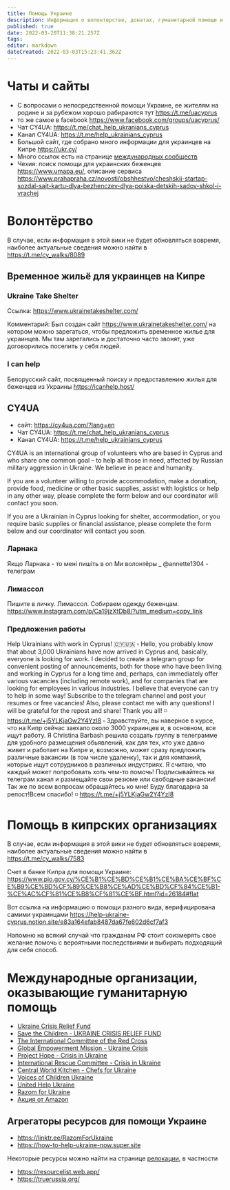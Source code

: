 ```yaml
---
title: Помощь Украине
description: Информация о волонтерстве, донатах, гуманитарной помощи и т.п.
published: true
date: 2022-03-20T11:38:21.257Z
tags: 
editor: markdown
dateCreated: 2022-03-03T15:23:41.362Z
---
```


# Чаты и сайты
* С вопросами о непосредственной помощи Украине, ее жителям на родине и за рубежом хорошо рабираются тут https://t.me/uacyprus
* то же самое в facebook https://www.facebook.com/groups/uacyprus/
* Чат CY4UA: https://t.me/chat_help_ukranians_cyprus
* Канал CY4UA: https://t.me/help_ukrainians_cyprus
* Большой сайт, где собрано много информации для украинцев на Кипре https://ukr.cy/
* Много ссылок есть на странице [международных сообществ](/communities)
* Чехия: поиск помощи для украинских беженцев https://www.umapa.eu/, описание сервиса https://www.prahapraha.cz/novosti/obshhestvo/cheshskij-startap-sozdal-sajt-kartu-dlya-bezhenczev-dlya-poiska-detskih-sadov-shkol-i-vrachej

# Волонтёрство

В случае, если информация в этой вики не будет обновляться вовремя, наиболее актуальные сведения можно найти в https://t.me/cy_walks/8089

## Временное жильё для украинцев на Кипре

### Ukraine Take Shelter

Ссылка: https://www.ukrainetakeshelter.com/

Комментарий: Был создан сайт https://www.ukrainetakeshelter.com/ на котором можно зарегаться, чтобы предложить временное жилье для украинцев. Мы там зарегались и достаточно часто звонят, уже договорились поселить у себя людей.

### I can help
Белорусский сайт, посвященный поиску и предоставлению жилья для беженцев из Украины https://icanhelp.host/

## CY4UA
* сайт: https://cy4ua.com/?lang=en
* Чат CY4UA: https://t.me/chat_help_ukranians_cyprus
* Канал CY4UA: https://t.me/help_ukrainians_cyprus

CY4UA is an international group of volunteers who are based in Cyprus and who share one common goal – to help all those in need, affected by Russian military aggression in Ukraine. We believe in peace and humanity.

If you are a volunteer willing to provide accommodation, make a donation, provide food, medicine or other basic supplies, assist with logistics or help in any other way, please complete the form below and our coordinator will contact you soon. 

If you are a Ukrainian in Cyprus looking for shelter, accommodation, or you require basic supplies or financial assistance, please complete the form below and our coordinator will contact you soon.

### Ларнака
Якщо Ларнака - то мені пишіть в оп
Ми волонтёры  _ @annette1304 - телеграм

### Лимассол
Пишите в личку. Лимассол. Собираем одежду беженцам.
https://www.instagram.com/p/Ca19jzXtDb8/?utm_medium=copy_link

### Предложения работы

Help Ukrainians with work in Cyprus! 🇨🇾🇺🇦
▫️ Hello, you probably know that about 3,000 Ukrainians have now arrived in Cyprus and, basically, everyone is looking for work.  I decided to create a telegram group for convenient posting of announcements, both for those who have been living and working in Cyprus for a long time and, perhaps, can immediately offer various vacancies (including remote work), and for companies that are looking for employees in various industries. I believe that everyone can try to help in some way! Subscribe to the telegram channel and post your resumes or free vacancies!  Also, please contact me with any questions!  I will be grateful for the repost and share! Thank you all! 
◽️ https://t.me/+j5YLKjaGw2Y4YzI8
▫️ Здравствуйте, вы наверное в курсе, что на Кипр сейчас заехало около 3000 украинцев и, в основном, все ищут работу. Я Christina Barbash решила создать группу в телеграмме для удобного размещения обьявлений, как для тех, кто уже давно живет и работает на Кипре и, возможно, может сразу предложить различные вакансии (в том числе удаленку), так и для компаний, которые ищут сотрудников в различных индустриях. Я считаю, что каждый может попробовать хоть чем-то помочь! Подписывайтесь на телеграм канал и размещайте свои резюме или свободные вакансии! Так же по всем вопросам обращайтесь ко мне! Буду благодарна за репост!Всем спасибо! 
◽️ https://t.me/+j5YLKjaGw2Y4YzI8

# Помощь в кипрских организациях

В случае, если информация в этой вики не будет обновляться вовремя, наиболее актуальные сведения можно найти в https://t.me/cy_walks/7583

Счет в банке Кипра для помощи Украине:
https://www.pio.gov.cy/%CE%B1%CE%BD%CE%B1%CE%BA%CE%BF%CE%B9%CE%BD%CF%89%CE%B8%CE%AD%CE%BD%CF%84%CE%B1-%CE%AC%CF%81%CE%B8%CF%81%CE%BF.html?id=26184#flat

Вот ссылка на информацию о помощи разного вида, верифицирована самими украинцами
https://help-ukraine-cyprus.notion.site/e83a164efab8487da67fe602d6cf7af3

Напомню на всякий случай что гражданам РФ стоит соизмерять свое желание помочь с вероятными последствиями и выбирать подходящий для себя способ.

# Международные организации, оказывающие гуманитарную помощь

* [Ukraine Crisis Relief Fund](https://www.globalgiving.org/projects/ukraine-crisis-relief-fund/)
* [Save the Children - UKRAINE CRISIS RELIEF FUND](https://support.savethechildren.org/site/Donation2)
* [The International Committee of the Red Cross](https://www.icrc.org/en/donate/ukraine)
* [Global Empowerment Mission - Ukraine Crisis](https://www.globalempowermentmission.org/mission/ukraine-crisis/)
* [Project Hope - Crisis in Ukraine](https://secure.projecthope.org/)
* [International Rescue Committee - Crisis in Ukraine](https://help.rescue.org/donate/ukraine-acq)
* [Central World Kitchen - Chefs for Ukraine](https://wck.org/relief/activation-chefs-for-ukraine)
* [Voices of Children Ukraine](https://voices.org.ua/en/)
* [United Help Ukraine](https://unitedhelpukraine.org)
* [Razom for Ukraine](https://razomforukraine.org)
* [Акция от Amazon](https://www.amazon.com/hz/wishlist/ls/2CO6LORBAFG3Q?ref_=wl_share)

## Агрегаторы ресурсов для помощи Украине

* https://linktr.ee/RazomForUkraine
* https://how-to-help-ukraine-now.super.site

Некоторые ресурсы можно найти на странице [релокации](/help_russia/relocation), в частности 
* https://resourcelist.web.app/
* https://truerussia.org/